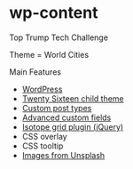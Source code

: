 # wp-content
Top Trump Tech Challenge

Theme = World Cities

Main Features
- [WordPress](https://wordpress.org/)
- [Twenty Sixteen child theme](https://wordpress.org/themes/twentysixteen/)
- [Custom post types](https://codex.wordpress.org/Post_Types#Custom_Post_Types)
- [Advanced custom fields](https://www.advancedcustomfields.com/)
- [Isotope grid plugin (jQuery)](https://isotope.metafizzy.co/)
- CSS overlay
- CSS tooltip
- [Images from Unsplash](https://unsplash.com/)
